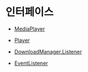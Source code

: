 # 인터페이스

* [MediaPlayer](./media-player/home.md)

* [Player](./player/home.md)

* [DownloadManager.Listener](./download-manager-listener/home.md)

* [EventListener](./event-listeners/home.md)